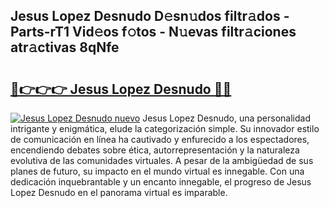 ## Jesus Lopez Desnudo D𝚎sn𝚞dos filtr𝚊dos - Parts-rT1 Vid𝚎os f𝚘tos - N𝚞evas filtr𝚊ciones atr𝚊ctivas 8qNfe

# <h2><a href="http://mb0e19.tromn.icu/?c=Jesus+Lopez+Desnudo">🔗👉👉👉 Jesus Lopez Desnudo 🔗🔗</a></h2>

[![Jesus Lopez Desnudo nuevo](https://i.imgur.com/pEAQMta.gif)](http://mb0e19.tromn.icu/?c=Jesus+Lopez+Desnudo)
Jesus Lopez Desnudo, una personalidad intrigante y enigmática, elude la categorización simple. Su innovador estilo de comunicación en línea ha cautivado y enfurecido a los espectadores, encendiendo debates sobre ética, autorrepresentación y la naturaleza evolutiva de las comunidades virtuales. A pesar de la ambigüedad de sus planes de futuro, su impacto en el mundo virtual es innegable. Con una dedicación inquebrantable y un encanto innegable, el progreso de Jesus Lopez Desnudo en el panorama virtual es imparable.
